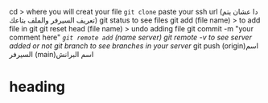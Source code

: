 cd > where you will creat your file
`git clone` paste your ssh url (دا عشان يتم تعريف السيرفر والملف بتاعك)
git status to see files 
git add (file name) > to add file in git
git reset head (file name) > undo adding file 
git commit -m "your comment here"
*`git remote add` (name server)*
*git remote -v to see server added or not*
*git branch to see branches in your server*
git push (origin)اسم السيرفر (main)اسم البرانش 
# heading